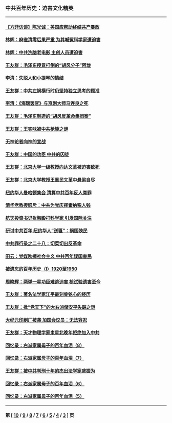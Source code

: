 ### 中共百年历史：迫害文化精英
---
#### [【方菲访谈】陈光诚：美国应帮助终结共产暴政](../../pages/nf1176111/n13759521.md?07180430) 
#### [林辉：麻雀清零后果严重 为其喊冤科学家遭迫害](../../pages/nf1176111/n13746900.md?07180430) 
#### [林辉：中共洗脑老电影 主创人员遭迫害](../../pages/nf1176111/n13699437.md?07180430) 
#### [王友群：毛泽东授意打倒的“胡风分子”阿垅](../../pages/nf1176111/n13592541.md?07180430) 
#### [李清：失聪人和小提琴的情结](../../pages/nf1176111/n13459280.md?07180430) 
#### [王友群：中共左祸横行时仍坚持独立思考的顾准](../../pages/nf1176111/n13444722.md?07180430) 
#### [李清：《海瑞罢官》与京剧大师马连良之死](../../pages/nf1176111/n13412316.md?07180430) 
#### [王友群：毛泽东制造的“胡风反革命集团案”](../../pages/nf1176111/n13324909.md?07180430) 
#### [王友群：王实味被中共枪毙之谜](../../pages/nf1176111/n13307502.md?07180430) 
#### [无神论者向神的宣战](../../pages/nf1176111/n13281535.md?07180430) 
#### [王友群：中国的功臣 中共的囚徒](../../pages/nf1176111/n13291790.md?07180430) 
#### [王友群：北京大学一级教授向达文革被迫害致死](../../pages/nf1176111/n13150966.md?07180430) 
#### [王友群：北京大学教授王重民文革中悬梁自尽](../../pages/nf1176111/n13084645.md?07180430) 
#### [纽约华人曼哈顿集会 清算中共百年反人类罪](../../pages/nf1176111/n13084157.md?07180430) 
#### [清华老教授怒斥：中共为党庆挥霍纳税人钱](../../pages/nf1176111/n13071430.md?07180430) 
#### [航天投资书记张陶殴打科学家 引发国际关注](../../pages/nf1176111/n13069132.md?07180430) 
#### [研讨中共百年 纽约华人“送匾”：祸国殃民](../../pages/nf1176111/n13057367.md?07180430) 
#### [中共罪行录之二十八：切菜切出反革命](../../pages/nf1176111/n13030600.md?07180430) 
#### [田云：党媒吹捧社会主义 中共百年误国害民](../../pages/nf1176111/n13006682.md?07180430) 
#### [被遗忘的百年历史（I）1920至1950](../../pages/nf1176111/n12986411.md?07180430) 
#### [周晓辉：两弹一星功臣难逃迫害 核试验遗害至今](../../pages/nf1176111/n12974997.md?07180430) 
#### [王友群：著名法学家江平最刻骨铭心的经历](../../pages/nf1176111/n12970787.md?07180430) 
#### [王友群：批“党天下”的大右派储安平失踪之谜](../../pages/nf1176111/n12954229.md?07180430) 
#### [大纪元印刷厂被袭 加国会议员：无法容忍](../../pages/nf1176111/n12883028.md?07180430) 
#### [王友群：天才物理学家束星北晚年拒绝加入中共](../../pages/nf1176111/n12792913.md?07180430) 
#### [回忆录：右派家属母子的百年血泪（8）](../../pages/nf1176111/n12706196.md?07180430) 
#### [回忆录：右派家属母子的百年血泪（7）](../../pages/nf1176111/n12706191.md?07180430) 
#### [王友群：被中共判刑十年的杰出法学家盛振为](../../pages/nf1176111/n12706141.md?07180430) 
#### [回忆录：右派家属母子的百年血泪（6）](../../pages/nf1176111/n12698863.md?07180430) 
#### [回忆录：右派家属母子的百年血泪（5）](../../pages/nf1176111/n12692515.md?07180430) 

---
#### 第 [ [10](./10.md?07180430) / [9](./9.md?07180430) / [8](./8.md?07180430) / [7](./7.md?07180430) / [6](./6.md?07180430) / [5](./5.md?07180430) / [4](./4.md?07180430) / [3](./3.md?07180430) ] 页
